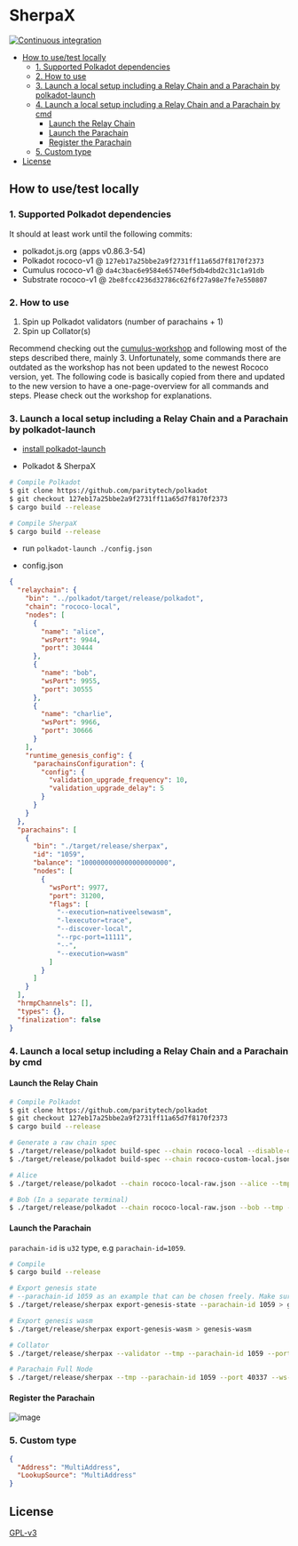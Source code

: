 # SherpaX

[![Continuous integration](https://github.com/chainx-org/SherpaX/actions/workflows/ci.yml/badge.svg)](https://github.com/chainx-org/SherpaX/actions/workflows/ci.yml)

<!-- TOC GFM -->

* [How to use/test locally](#how-to-usetest-locally)
    * [1. Supported Polkadot dependencies](#1-supported-polkadot-dependencies)
    * [2. How to use](#2-how-to-use)
    * [3. Launch a local setup including a Relay Chain and a Parachain by polkadot-launch](#3-launch-a-local-setup-including-a-relay-chain-and-a-parachain-by-polkadot-launch)
    * [4. Launch a local setup including a Relay Chain and a Parachain by cmd](#4-launch-a-local-setup-including-a-relay-chain-and-a-parachain-by-cmd)
        * [Launch the Relay Chain](#launch-the-relay-chain)
        * [Launch the Parachain](#launch-the-parachain)
        * [Register the Parachain](#register-the-parachain)
    * [5. Custom type](#5-custom-type)
* [License](#license)

<!-- /TOC -->

## How to use/test locally

### 1. Supported Polkadot dependencies

It should at least work until the following commits:

- polkadot.js.org (apps v0.86.3-54)
- Polkadot rococo-v1 @ `127eb17a25bbe2a9f2731ff11a65d7f8170f2373`
- Cumulus rococo-v1 @ `da4c3bac6e9584e65740ef5db4dbd2c31c1a91db`
- Substrate rococo-v1 @ `2be8fcc4236d32786c62f6f27a98e7fe7e550807`

### 2. How to use

1. Spin up Polkadot validators (number of parachains + 1)
2. Spin up Collator(s)

Recommend checking out the [cumulus-workshop](https://substrate.dev/cumulus-workshop/#/3-parachains/1-launch) and following most of the steps described there, mainly 3.
Unfortunately, some commands there are outdated as the workshop has not been updated to the newest Rococo version, yet.
The following code is basically copied from there and updated to the new version to have a one-page-overview for all commands and steps.
Please check out the workshop for explanations.

### 3. Launch a local setup including a Relay Chain and a Parachain by polkadot-launch

- [install polkadot-launch](https://github.com/paritytech/polkadot-launch)

- Polkadot & SherpaX

```bash
# Compile Polkadot
$ git clone https://github.com/paritytech/polkadot
$ git checkout 127eb17a25bbe2a9f2731ff11a65d7f8170f2373
$ cargo build --release

# Compile SherpaX
$ cargo build --release
```

- run `polkadot-launch ./config.json`

- config.json

```json
{
  "relaychain": {
    "bin": "../polkadot/target/release/polkadot",
    "chain": "rococo-local",
    "nodes": [
      {
        "name": "alice",
        "wsPort": 9944,
        "port": 30444
      },
      {
        "name": "bob",
        "wsPort": 9955,
        "port": 30555
      },
      {
        "name": "charlie",
        "wsPort": 9966,
        "port": 30666
      }
    ],
    "runtime_genesis_config": {
      "parachainsConfiguration": {
        "config": {
          "validation_upgrade_frequency": 10,
          "validation_upgrade_delay": 5
        }
      }
    }
  },
  "parachains": [
    {
      "bin": "./target/release/sherpax",
      "id": "1059",
      "balance": "1000000000000000000000",
      "nodes": [
        {
          "wsPort": 9977,
          "port": 31200,
          "flags": [
            "--execution=nativeelsewasm",
            "-lexecutor=trace",
            "--discover-local",
            "--rpc-port=11111",
            "--",
            "--execution=wasm"
          ]
        }
      ]
    }
  ],
  "hrmpChannels": [],
  "types": {},
  "finalization": false
}
```

### 4. Launch a local setup including a Relay Chain and a Parachain by cmd

#### Launch the Relay Chain

```bash
# Compile Polkadot
$ git clone https://github.com/paritytech/polkadot
$ git checkout 127eb17a25bbe2a9f2731ff11a65d7f8170f2373
$ cargo build --release

# Generate a raw chain spec
$ ./target/release/polkadot build-spec --chain rococo-local --disable-default-bootnode > rococo-custom-local.json
$ ./target/release/polkadot build-spec --chain rococo-custom-local.json --disable-default-bootnode --raw > rococo-local-raw.json

# Alice
$ ./target/release/polkadot --chain rococo-local-raw.json --alice --tmp

# Bob (In a separate terminal)
$ ./target/release/polkadot --chain rococo-local-raw.json --bob --tmp --port 30334
```

#### Launch the Parachain

`parachain-id` is `u32` type, e.g `parachain-id=1059`.

```bash
# Compile
$ cargo build --release

# Export genesis state
# --parachain-id 1059 as an example that can be chosen freely. Make sure to everywhere use the same parachain id
$ ./target/release/sherpax export-genesis-state --parachain-id 1059 > genesis-state

# Export genesis wasm
$ ./target/release/sherpax export-genesis-wasm > genesis-wasm

# Collator
$ ./target/release/sherpax --validator --tmp --parachain-id 1059 --port 40335 --ws-port 9977 -- --execution wasm --chain ../polkadot/rococo-local-raw.json --port 30335

# Parachain Full Node
$ ./target/release/sherpax --tmp --parachain-id 1059 --port 40337 --ws-port 9988 -- --execution wasm --chain ../polkadot/rococo-local-raw.json --port 30337
```

#### Register the Parachain

![image](https://user-images.githubusercontent.com/2915325/99548884-1be13580-2987-11eb-9a8b-20be658d34f9.png)

### 5. Custom type

```json
{
  "Address": "MultiAddress",
  "LookupSource": "MultiAddress"
}
```

## License

[GPL-v3](LICENSE)
